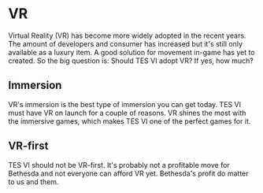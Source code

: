 # VR

Virtual Reality (VR) has become more widely adopted in the recent years. The amount of developers and consumer has increased but it's still only available as a luxury item. A good solution for movement in-game has yet to created. So the big question is: Should TES VI adopt VR? If yes, how much?

## Immersion

VR's immersion is the best type of immersion you can get today. TES VI must have VR on launch for a couple of reasons. VR shines the most with the immersive games, which makes TES VI one of the perfect games for it.

## VR-first

TES VI should not be VR-first. It's probably not a profitable move for Bethesda and not everyone can afford VR yet. Bethesda's profit do matter to us and them.

